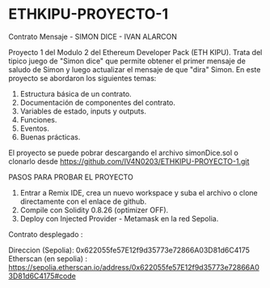 # ETHKIPU-PROYECTO-1  
Contrato Mensaje - SIMON DICE - IVAN ALARCON 

Proyecto 1 del Modulo 2 del Ethereum Developer Pack (ETH KIPU).
Trata del tipico juego de "Simon dice" que permite obtener el primer mensaje de saludo de Simon y luego actualizar el mensaje de que "dira" Simon.
En este proyecto se abordaron los siguientes temas: 
1) Estructura básica de un contrato.
2) Documentación de componentes del contrato.
3) Variables de estado, inputs y outputs.
4) Funciones.
5) Eventos.
6) Buenas prácticas.

El proyecto se puede pobrar descargando el archivo simonDice.sol o clonarlo desde https://github.com/IV4N0203/ETHKIPU-PROYECTO-1.git

PASOS PARA PROBAR EL PROYECTO
1) Entrar a Remix IDE, crea un nuevo workspace y suba el archivo o clone directamente con el enlace de github.
2) Compile con Solidity 0.8.26 (optimizer OFF).
3) Deploy con Injected Provider - Metamask en la red Sepolia. 

Contrato desplegado :

Direccion (Sepolia): 0x622055fe57E12f9d35773e72866A03D81d6C4175
Etherscan (en sepolia) : https://sepolia.etherscan.io/address/0x622055fe57E12f9d35773e72866A03D81d6C4175#code

